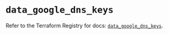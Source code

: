# `data_google_dns_keys`

Refer to the Terraform Registry for docs: [`data_google_dns_keys`](https://registry.terraform.io/providers/hashicorp/google/6.5.0/docs/data-sources/dns_keys).
